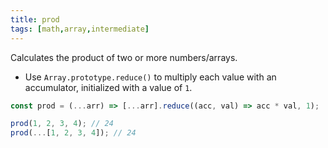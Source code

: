 ```yaml
---
title: prod
tags: [math,array,intermediate]
---
```


Calculates the product of two or more numbers/arrays.

- Use `Array.prototype.reduce()` to multiply each value with an accumulator, initialized with a value of `1`.

```js
const prod = (...arr) => [...arr].reduce((acc, val) => acc * val, 1);
```

```js
prod(1, 2, 3, 4); // 24
prod(...[1, 2, 3, 4]); // 24
```
